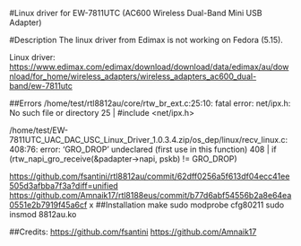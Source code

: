 #Linux driver for EW-7811UTC (AC600 Wireless Dual-Band Mini USB Adapter)

#Description
The linux driver from Edimax is not working on Fedora (5.15).

Linux driver: https://www.edimax.com/edimax/download/download/data/edimax/au/download/for_home/wireless_adapters/wireless_adapters_ac600_dual-band/ew-7811utc

##Errors
/home/test/rtl8812au/core/rtw_br_ext.c:25:10: fatal error: net/ipx.h: No such file or directory
   25 | #include <net/ipx.h>

/home/test/EW-7811UTC_UAC_DAC_USC_Linux_Driver_1.0.3.4.zip/os_dep/linux/recv_linux.c:408:76: error: ‘GRO_DROP’ undeclared (first use in this function)
  408 |                         if (rtw_napi_gro_receive(&padapter->napi, pskb) != GRO_DROP)
 

https://github.com/fsantini/rtl8812au/commit/62dff0256a5f613df04ecc41ee505d3afbba7f3a?diff=unified
https://github.com/Amnaik17/rtl8188eus/commit/b77d6abf54556b2a8e64ea0551e2b7919f45a6cf
x
##Installation
make
sudo modprobe cfg80211
sudo insmod 8812au.ko

##Credits:
https://github.com/fsantini
https://github.com/Amnaik17
